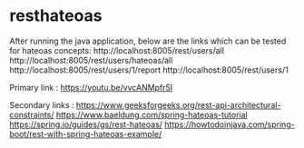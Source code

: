 # resthateoas

After running the java application, below are the links which can be tested for hateoas concepts:
http://localhost:8005/rest/users/all
http://localhost:8005/rest/users/hateoas/all
http://localhost:8005/rest/users/1/report
http://localhost:8005/rest/users/1


Primary link :
https://youtu.be/vvcANMpfr5I

Secondary links :
https://www.geeksforgeeks.org/rest-api-architectural-constraints/ 
https://www.baeldung.com/spring-hateoas-tutorial 
https://spring.io/guides/gs/rest-hateoas/ 
https://howtodoinjava.com/spring-boot/rest-with-spring-hateoas-example/ 

